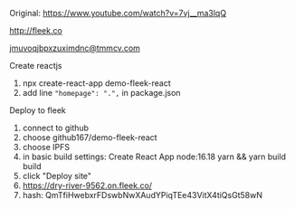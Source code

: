 Original: https://www.youtube.com/watch?v=7vj__ma3lqQ

http://fleek.co

jmuvoqjbpxzuximdnc@tmmcv.com

Create reactjs
1. npx create-react-app demo-fleek-react
2. add line `"homepage": ".",` in package.json

Deploy to fleek
1. connect to github
2. choose github167/demo-fleek-react
2. choose IPFS
3. in basic build settings:
Create React App
node:16.18
yarn && yarn build
build
4. click "Deploy site"
5. https://dry-river-9562.on.fleek.co/
6. hash: QmTfiHwebxrFDswbNwXAudYPiqTEe43VitX4tiQsGt58wN
